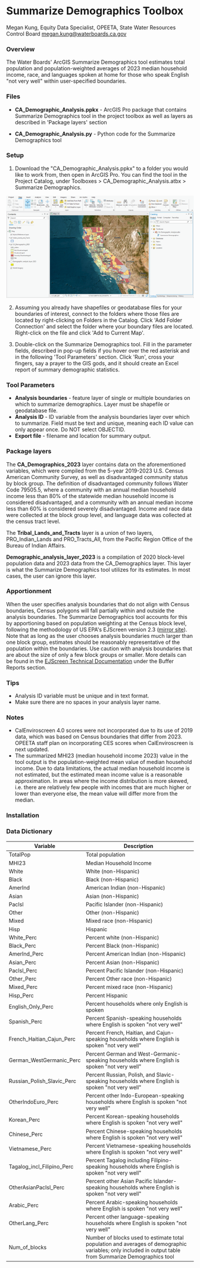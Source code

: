 
# Summarize Demographics Toolbox
Megan Kung, Equity Data Specialist, OPEETA, State Water Resources Control Board
megan.kung@waterboards.ca.gov



### Overview

The Water Boards' ArcGIS Summarize Demographics tool estimates total population and population-weighted averages of 2023 median household income, race, and languages spoken at home for those who speak English "not very well" within user-specified boundaries.

### Files

-   **CA_Demographic_Analysis.ppkx** - ArcGIS Pro package that contains Summarize Demographics tool in the project toolbox as well as layers as described in 'Package layers' section

-   **CA_Demographic_Analysis.py** - Python code for the Summarize Demographics tool

### **Setup**

1) Download the "CA_Demographic_Analysis.ppkx" to a folder you would like to work from, then open in ArcGIS Pro. You can find the tool in the Project Catalog, under Toolboxes \> CA_Demographic_Analysis.atbx \> Summarize Demographics.

![](images/GIS_screenshot.png)

2) Assuming you already have shapefiles or geodatabase files for your boundaries of interest, connect to the folders where those files are located by right-clicking on Folders in the Catalog. Click 'Add Folder Connection' and select the folder where your boundary files are located. Right-click on the file and click 'Add to Current Map'.

3) Double-click on the Summarize Demographics tool. Fill in the parameter fields, described in pop-up fields if you hover over the red asterisk and in the following 'Tool Parameters' section. Click 'Run', cross your fingers, say a prayer to the GIS gods, and it should create an Excel report of summary demographic statistics.

### Tool Parameters

-   **Analysis boundaries** - feature layer of single or multiple boundaries on which to summarize demographics. Layer must be shapefile or geodatabase file.
-   **Analysis ID** - ID variable from the analysis boundaries layer over which to summarize. Field must be text and unique, meaning each ID value can only appear once. Do NOT select OBJECTID.
-   **Export file** - filename and location for summary output.

### Package layers

The **CA_Demographics_2023** layer contains data on the aforementioned variables, which were compiled from the 5-year 2019-2023 U.S. Census American Community Survey, as well as disadvantaged community status by block group. The definition of disadvantaged community follows Water Code 79505.5, where a community with an annual median household income less than 80% of the statewide median household income is considered disadvantaged, and a community with an annual median income less than 60% is considered severely disadvantaged. Income and race data were collected at the block group level, and language data was collected at the census tract level.

The **Tribal_Lands_and_Tracts** layer is a union of two layers, PRO_Indian_Lands and PRO_Tracts_All, from the Pacific Region Office of the Bureau of Indian Affairs.

**Demographic_analysis_layer_2023** is a compilation of 2020 block-level population data and 2023 data from the CA_Demographics layer. This layer is what the Summarize Demographics tool utilizes for its estimates. In most cases, the user can ignore this layer.

### Apportionment

When the user specifies analysis boundaries that do not align with Census boundaries, Census polygons will fall partially within and outside the analysis boundaries. The Summarize Demographics tool accounts for this by apportioning based on population weighting at the Census block level, following the methodology of US EPA's EJScreen version 2.3 ([mirror site](https://pedp-ejscreen.azurewebsites.net/)). Note that as long as the user chooses analysis boundaries much larger than one block group, estimates should be reasonably representative of the population within the boundaries. Use caution with analysis boundaries that are about the size of only a few block groups or smaller. More details can be found in the [EJScreen Technical Documentation](https://www.epa.gov/system/files/documents/2024-07/ejscreen-tech-doc-version-2-3.pdf) under the Buffer Reports section.

### Tips

-   Analysis ID variable must be unique and in text format.
-   Make sure there are no spaces in your analysis layer name.

### Notes

-   CalEnviroscreen 4.0 scores were not incorporated due to its use of 2019 data, which was based on Census boundaries that differ from 2023. OPEETA staff plan on incorporating CES scores when CalEnviroscreen is next updated.
-   The summarized MHI23 (median household income 2023) value in the tool output is the population-weighted mean value of median household income. Due to data limitations, the actual median household income is not estimated, but the estimated mean income value is a reasonable approximation. In areas where the income distribution is more skewed, i.e. there are relatively few people with incomes that are much higher or lower than everyone else, the mean value will differ more from the median.

### Installation

### Data Dictionary

| Variable | Description |
|----------------------|---------------------------------------------------------|
| TotalPop | Total population |
| MHI23 | Median Household Income |
| White | White (non-Hispanic) |
| Black | Black (non-Hispanic) |
| AmerInd | American Indian (non-Hispanic) |
| Asian | Asian (non-Hispanic) |
| PacIsl | Pacific Islander (non-Hispanic) |
| Other | Other (non-Hispanic) |
| Mixed | Mixed race (non-Hispanic) |
| Hisp | Hispanic |
| White_Perc | Percent white (non-Hispanic) |
| Black_Perc | Percent Black (non-Hispanic) |
| AmerInd_Perc | Percent American Indian (non-Hispanic) |
| Asian_Perc | Percent Asian (non-Hispanic) |
| PacIsl_Perc | Percent Pacific Islander (non-Hispanic) |
| Other_Perc | Percent Other race (non-Hispanic) |
| Mixed_Perc | Percent mixed race (non-Hispanic) |
| Hisp_Perc | Percent Hispanic |
| English_Only_Perc | Percent households where only English is spoken |
| Spanish_Perc | Percent Spanish-speaking households where English is spoken "not very well" |
| French_Haitian_Cajun_Perc | Percent French, Haitian, and Cajun-speaking households where English is spoken "not very well" |
| German_WestGermanic_Perc | Percent German and West-Germanic-speaking households where English is spoken "not very well" |
| Russian_Polish_Slavic_Perc | Percent Russian, Polish, and Slavic-speaking households where English is spoken "not very well" |
| OtherIndoEuro_Perc | Percent other Indo-European-speaking households where English is spoken "not very well" |
| Korean_Perc | Percent Korean-speaking households where English is spoken "not very well" |
| Chinese_Perc | Percent Chinese-speaking households where English is spoken "not very well" |
| Vietnamese_Perc | Percent Vietnamese-speaking households where English is spoken "not very well" |
| Tagalog_incl_Filipino_Perc | Percent Tagalog including Filipino-speaking households where English is spoken "not very well" |
| OtherAsianPacIsl_Perc | Percent other Asian Pacific Islander-speaking households where English is spoken "not very well" |
| Arabic_Perc | Percent Arabic-speaking households where English is spoken "not very well" |
| OtherLang_Perc | Percent other language-speaking households where English is spoken "not very well" |
| Num_of_blocks | Number of blocks used to estimate total population and averages of demographic variables; only included in output table from Summarize Demographics tool |

